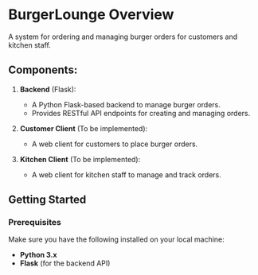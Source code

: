 # BurgerLounge Overview
A system for ordering and managing burger orders for customers and kitchen staff.

## Components:
1. **Backend** (Flask):
   - A Python Flask-based backend to manage burger orders.
   - Provides RESTful API endpoints for creating and managing orders.

2. **Customer Client** (To be implemented):
   - A web client for customers to place burger orders.

3. **Kitchen Client** (To be implemented):
   - A web client for kitchen staff to manage and track orders.

## Getting Started

### Prerequisites

Make sure you have the following installed on your local machine:
- **Python 3.x**
- **Flask** (for the backend API)